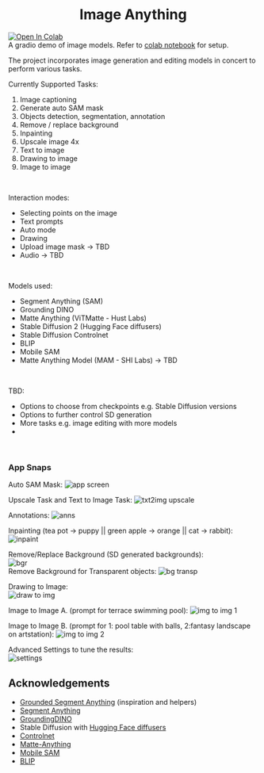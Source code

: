 #  <center>Image Anything
 [![Open In Colab](https://colab.research.google.com/assets/colab-badge.svg)](https://colab.research.google.com/github/neuromorph/image-anything/blob/main/image_anything.ipynb)  
A gradio demo of image models. Refer to [colab notebook](image_anything.ipynb) for setup.  

The project incorporates image generation and editing models in concert to perform various tasks.  


Currently Supported Tasks:
1. Image captioning
2. Generate auto SAM mask
3. Objects detection, segmentation, annotation
4. Remove / replace background
5. Inpainting
6. Upscale image 4x
7. Text to image 
8. Drawing to image
9. Image to image  
</br>

Interaction modes:
* Selecting points on the image
* Text prompts
* Auto mode
* Drawing
* Upload image mask -> TBD
* Audio -> TBD  
</br>

Models used:
* Segment Anything (SAM)
* Grounding DINO
* Matte Anything (ViTMatte - Hust Labs)
* Stable Diffusion 2 (Hugging Face diffusers)
* Stable Diffusion Controlnet 
* BLIP
* Mobile SAM
* Matte Anything Model (MAM - SHI Labs) -> TBD  
</br>

TBD: 
* Options to choose from checkpoints e.g. Stable Diffusion versions
* Options to further control SD generation
* More tasks e.g. image editing with more models
* 

</br>

###  App Snaps
Auto SAM Mask: 
![app screen](assets/first_screen.png) 

Upscale Task and Text to Image Task:
![txt2img upscale](assets/ups_t2i.png)  

Annotations: 
![anns](assets/anns.png)  

Inpainting (tea pot -> puppy ||  green apple -> orange || cat -> rabbit):  
![inpaint](assets/inp.png)  

Remove/Replace Background (SD generated backgrounds):  
![bgr](assets/bgn.png)  
Remove Background for Transparent objects:
![bg transp](assets/bgtr.png)  

Drawing to Image:  
![draw to img](assets/d2i.png)  

Image to Image A. (prompt for terrace swimming pool):
![img to img 1](assets/i2i1.png)  

Image to Image B. (prompt for 1: pool table with balls, 2:fantasy landscape on artstation):
![img to img 2](assets/i2i2.png)  

Advanced Settings to tune the results:  
![settings](assets/sett.png) 

## Acknowledgements
* [Grounded Segment Anything](https://github.com/IDEA-Research/Grounded-Segment-Anything) (inspiration and helpers)
* [Segment Anything](https://github.com/facebookresearch/segment-anything/)
* [GroundingDINO](https://github.com/IDEA-Research/GroundingDINO)
* Stable Diffusion with [Hugging Face diffusers](https://github.com/huggingface/diffusers)
* [Controlnet](https://github.com/lllyasviel/ControlNet)
* [Matte-Anything](https://github.com/hustvl/Matte-Anything)
* [Mobile SAM](https://github.com/ChaoningZhang/MobileSAM)
* [BLIP](https://arxiv.org/abs/2201.12086)